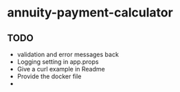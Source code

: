 # annuity-payment-calculator

## TODO
* validation and error messages back
* Logging setting in app.props
* Give a curl example in Readme
* Provide the  docker file
* 
